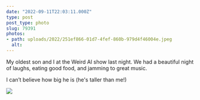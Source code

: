 ```yaml
---
date: "2022-09-11T22:03:11.000Z"
type: post 
post_type: photo
slug: 79391
photos: 
- path: uploads/2022/251ef866-01d7-4fef-860b-979d4f46004e.jpeg
  alt: 
---
```

My oldest son and I at the Weird Al show last night. We had a beautiful night of laughs, eating good food, and jamming to great music. 

I can’t believe how big he is (he&#39;s taller than me!)


![](/uploads/2022/251ef866-01d7-4fef-860b-979d4f46004e.jpeg)
